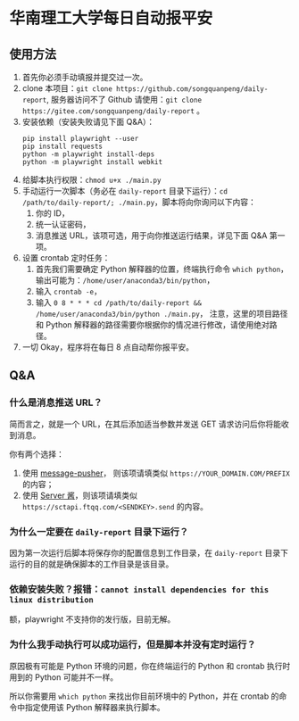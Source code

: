 # 华南理工大学每日自动报平安

## 使用方法
1. 首先你必须手动填报并提交过一次。
2. clone 本项目：`git clone https://github.com/songquanpeng/daily-report`, 
服务器访问不了 Github 请使用：`git clone https://gitee.com/songquanpeng/daily-report` 。
3. 安装依赖（安装失败请见下面 Q&A）：
    ```shell script
    pip install playwright --user
    pip install requests
    python -m playwright install-deps
    python -m playwright install webkit
    ```
4. 给脚本执行权限：`chmod u+x ./main.py`
5. 手动运行一次脚本（务必在 `daily-report` 目录下运行）：`cd /path/to/daily-report/; ./main.py`，脚本将向你询问以下内容：
    1. 你的 ID，
    2. 统一认证密码，
    3. 消息推送 URL，该项可选，用于向你推送运行结果，详见下面 Q&A 第一项。
6. 设置 crontab 定时任务：
    1. 首先我们需要确定 Python 解释器的位置，终端执行命令 `which python`，输出可能为：`/home/user/anaconda3/bin/python`，
    1. 输入 `crontab -e`，
    2. 输入 `0 8 * * * cd /path/to/daily-report && /home/user/anaconda3/bin/python ./main.py`，
    注意，这里的项目路径和 Python 解释器的路径需要你根据你的情况进行修改，请使用绝对路径。
7. 一切 Okay，程序将在每日 8 点自动帮你报平安。

## Q&A
### 什么是消息推送 URL？
简而言之，就是一个 URL，在其后添加适当参数并发送 GET 请求访问后你将能收到消息。

你有两个选择：
1. 使用 [message-pusher](https://github.com/songquanpeng/message-pusher)，
则该项请填类似 `https://YOUR_DOMAIN.COM/PREFIX` 的内容；
2. 使用 [Server 酱](https://sct.ftqq.com/)，则该项请填类似 `https://sctapi.ftqq.com/<SENDKEY>.send` 的内容。

### 为什么一定要在 `daily-report` 目录下运行？
因为第一次运行后脚本将保存你的配置信息到工作目录，在 `daily-report` 目录下运行的目的就是确保脚本的工作目录是该目录。

### 依赖安装失败？报错：`cannot install dependencies for this linux distribution`
额，playwright 不支持你的发行版，目前无解。

### 为什么我手动执行可以成功运行，但是脚本并没有定时运行？
原因极有可能是 Python 环境的问题，你在终端运行的 Python 和 crontab 执行时用到的 Python 可能并不一样。

所以你需要用 `which python` 来找出你目前环境中的 Python，并在 crontab 的命令中指定使用该 Python 解释器来执行脚本。